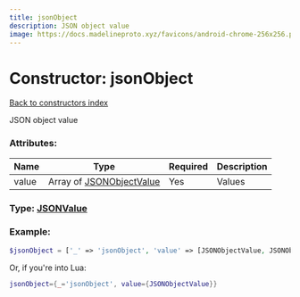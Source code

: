 ```yaml
---
title: jsonObject
description: JSON object value
image: https://docs.madelineproto.xyz/favicons/android-chrome-256x256.png
---
```

# Constructor: jsonObject  
[Back to constructors index](index.md)



JSON object value

### Attributes:

| Name     |    Type       | Required | Description |
|----------|---------------|----------|-------------|
|value|Array of [JSONObjectValue](../types/JSONObjectValue.md) | Yes|Values|



### Type: [JSONValue](../types/JSONValue.md)


### Example:

```php
$jsonObject = ['_' => 'jsonObject', 'value' => [JSONObjectValue, JSONObjectValue]];
```  


Or, if you're into Lua:

```lua
jsonObject={_='jsonObject', value={JSONObjectValue}}

```



